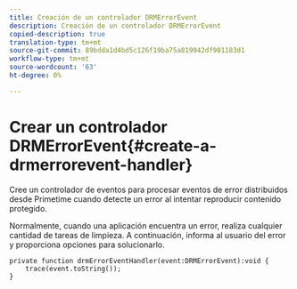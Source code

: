 ```yaml
---
title: Creación de un controlador DRMErrorEvent
description: Creación de un controlador DRMErrorEvent
copied-description: true
translation-type: tm+mt
source-git-commit: 89bdda1d4bd5c126f19ba75a819942df901183d1
workflow-type: tm+mt
source-wordcount: '63'
ht-degree: 0%

---
```



# Crear un controlador DRMErrorEvent{#create-a-drmerrorevent-handler}

Cree un controlador de eventos para procesar eventos de error distribuidos desde Primetime cuando detecte un error al intentar reproducir contenido protegido.

Normalmente, cuando una aplicación encuentra un error, realiza cualquier cantidad de tareas de limpieza. A continuación, informa al usuario del error y proporciona opciones para solucionarlo.

```
private function drmErrorEventHandler(event:DRMErrorEvent):void {  
    trace(event.toString());  
} 
```

